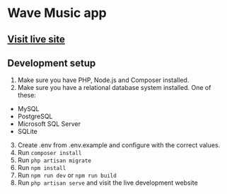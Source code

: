 # Wave Music app

## [Visit live site](http://quod-gist.herokuapp.com)

## Development setup
1. Make sure you have PHP, Node.js and Composer installed.
2. Make sure you have a relational database system installed. One of these:
- MySQL
- PostgreSQL
- Microsoft SQL Server
- SQLite
3. Create .env from .env.example and configure with the correct values.
4. Run `composer install`
5. Run `php artisan migrate`
6. Run `npm install`
7. Run `npm run dev` or `npm run build`
8. Run `php artisan serve` and visit the live development website

